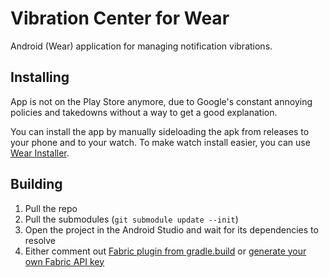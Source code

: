 Vibration Center for Wear
================================

Android (Wear) application for managing notification vibrations.

## Installing

App is not on the Play Store anymore, due to Google's constant annoying policies and takedowns without a way to get a good explanation.

You can install the app by manually sideloading the apk from releases to your phone and to your watch. To make watch install easier, you can use [Wear Installer](https://www.xda-developers.com/wear-installer-sideload-wear-os-apps/).

## Building

1. Pull the repo
2. Pull the submodules (`git submodule update --init`)
3. Open the project in the Android Studio and wait for its dependencies to resolve
4. Either comment out [Fabric plugin from gradle.build](https://github.com/matejdro/WearVibrationCenter/blob/eb2a1588d32bf1441d789d65ce94bee10dc80ba9/mobile/build.gradle#L11) or [generate your own Fabric API key](https://docs.fabric.io/android/fabric/settings/api-keys.html)
